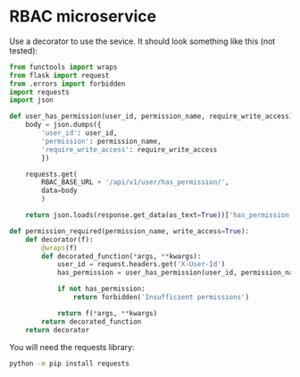 RBAC microservice
=================

Use a decorator to use the sevice. It should look something like this (not tested):

```python
from functools import wraps
from flask import request
from .errors import forbidden
import requests
import json

def user_has_permission(user_id, permission_name, require_write_access):
    body = json.dumps({
        'user_id': user_id,
        'permission': permission_name,
        'require_write_access': require_write_access
        })

    requests.get(
        RBAC_BASE_URL + '/api/v1/user/has_permission/',
        data=body
        )

    return json.loads(response.get_data(as_text=True))['has_permission']

def permission_required(permission_name, write_access=True):
    def decorator(f):
        @wraps(f)
        def decorated_function(*args, **kwargs):
            user_id = request.headers.get('X-User-Id')
            has_permission = user_has_permission(user_id, permission_name, write_access)

            if not has_permission:
                return forbidden('Insufficient permissions')

            return f(*args, **kwargs)
        return decorated_function
    return decorator

```

You will need the requests library:

```bash
python -m pip install requests
```